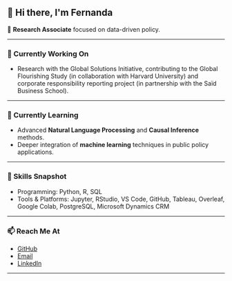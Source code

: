 

## 👋 Hi there, I'm Fernanda

🔬 **Research Associate** focused on data-driven policy.


---

### 🔭 Currently Working On

* Research with the Global Solutions Initiative, contributing to the Global Flourishing Study (in collaboration with Harvard University) and corporate responsibility reporting project (in partnership with the Saïd Business School).

---

### 🌱 Currently Learning

* Advanced **Natural Language Processing** and **Causal Inference** methods.
* Deeper integration of **machine learning** techniques in public policy applications.


---
### 🧠 Skills Snapshot

* Programming: Python, R, SQL
* Tools & Platforms: Jupyter, RStudio, VS Code, GitHub, Tableau, Overleaf, Google Colab,  PostgreSQL, Microsoft Dynamics CRM

---



### 📫 Reach Me At

* [GitHub](https://github.com/MariaFernandaOrtega)
* [Email](mailto:f.ortegavalencia@gmail.com)
* [LinkedIn](https://www.linkedin.com/in/fernanda-ortega-a687771aa/)

---
